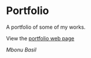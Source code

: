 # Portfolio

A portfolio of some of my works.

View the [portfolio web page](https://mbonubasil.github.io/portfolio/)

_Mbonu Basil_